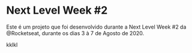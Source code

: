 # Next Level Week #2
 
Este é um projeto que foi desenvolvido durante a Next Level Week #2 da @Rocketseat, durante os dias 3 à 7 de Agosto de 2020.

kklkl
